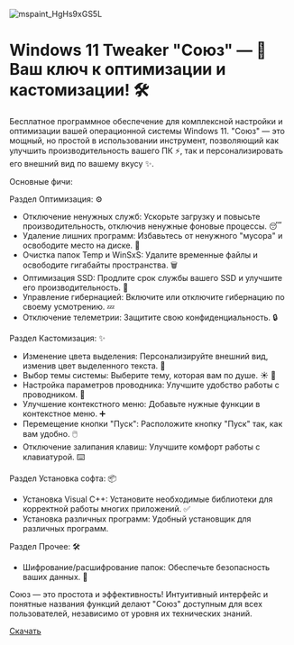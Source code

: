![mspaint_HgHs9xGS5L](https://github.com/user-attachments/assets/a005c8f8-ab04-4772-a6f7-1f7b6c4a0db0)

# Windows 11 Tweaker "Союз" — 🚀  Ваш ключ к оптимизации и кастомизации! 🛠️

Бесплатное программное обеспечение для комплексной настройки и оптимизации вашей операционной системы Windows 11.  "Союз" — это мощный, но простой в использовании инструмент, позволяющий как улучшить производительность вашего ПК ⚡️, так и персонализировать его внешний вид по вашему вкусу ✨.

Основные фичи:

Раздел Оптимизация: ⚙️

* Отключение ненужных служб:  Ускорьте загрузку и повысьте производительность, отключив ненужные фоновые процессы. 😴
* Удаление лишних программ: Избавьтесь от ненужного "мусора" и освободите место на диске. 🧹
* Очистка папок Temp и WinSxS:  Удалите временные файлы и освободите гигабайты пространства. 🗑️
* Оптимизация SSD:  Продлите срок службы вашего SSD и улучшите его производительность. 💾
* Управление гибернацией:  Включите или отключите гибернацию по своему усмотрению. 💤
* Отключение телеметрии:  Защитите свою конфиденциальность. 🔒


Раздел Кастомизация: ✨

* Изменение цвета выделения:  Персонализируйте внешний вид, изменив цвет выделенного текста. 🎨
* Выбор темы системы:  Выберите тему, которая вам по душе.  ☀️ 🌙
* Настройка параметров проводника:  Улучшите удобство работы с проводником. 📁
* Улучшение контекстного меню:  Добавьте нужные функции в контекстное меню. ➕
* Перемещение кнопки "Пуск":  Расположите кнопку "Пуск" так, как вам удобно.  🖱️
* Отключение залипания клавиш:  Улучшите комфорт работы с клавиатурой. ⌨️


Раздел Установка софта: 📦

* Установка Visual C++:  Установите необходимые библиотеки для корректной работы многих приложений.  ✅
* Установка различных программ:  Удобный установщик для различных программ.


Раздел Прочее: 🛠️

* Шифрование/расшифрование папок:  Обеспечьте безопасность ваших данных. 🔐


Союз — это простота и эффективность!  Интуитивный интерфейс и понятные названия функций делают "Союз" доступным для всех пользователей, независимо от уровня их технических знаний.

[Скачать](https://disk.yandex.ru/d/QITSuDqWWUuguA)

